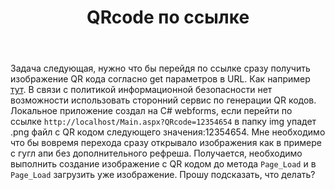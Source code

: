 ﻿---
title: "QRcode по ссылке"
se.owner.user_id: 211849
se.owner.display_name: "Winteriscoming"
se.owner.link: "https://ru.stackoverflow.com/users/211849/winteriscoming"
se.link: "https://ru.stackoverflow.com/questions/733579/qrcode-%d0%bf%d0%be-%d1%81%d1%81%d1%8b%d0%bb%d0%ba%d0%b5"
se.question_id: 733579
se.post_type: question
se.score: 0
---
<p>Задача следующая, нужно что бы перейдя по ссылке сразу получить изображение QR кода согласно get параметров в URL. Как например <a href="https://chart.googleapis.com/chart?chs=150x150&amp;cht=qr&amp;chl=Hello%20world" rel="nofollow noreferrer">тут</a>. В связи с политикой информационной безопасности нет возможности использовать сторонний сервис по генерации QR кодов. Локальное приложение создал на C# webforms, если перейти по ссылке <code>http://localhost/Main.aspx?QRcode=12354654</code> в папку img упадет .png файл с QR кодом следующего значения:12354654. Мне необходимо что бы вовремя перехода сразу открывало изображения как в примере с гугл апи без дополнительного рефреша. Получается, необходимо выполнить создание изображение с QR кодом до метода <code>Page_Load</code> и в <code>Page_Load</code> загрузить уже изображение. Прошу подсказать, что делать?</p>
